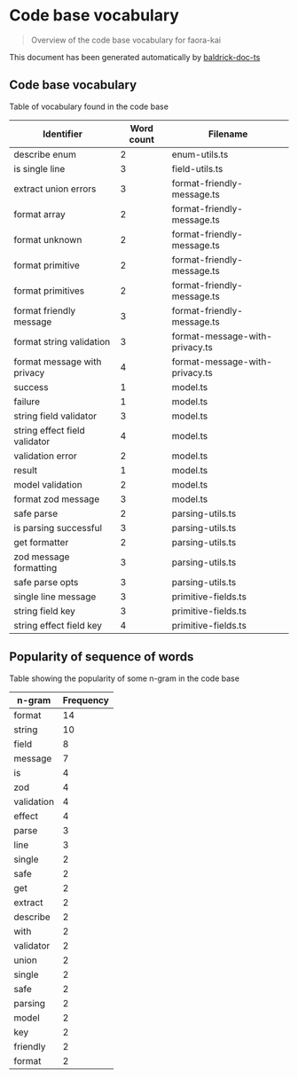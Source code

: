 # Code base vocabulary

> Overview of the code base vocabulary for faora-kai

This document has been generated automatically by
[baldrick-doc-ts](https://github.com/flarebyte/baldrick-doc-ts)

## Code base vocabulary

Table of vocabulary found in the code base

| Identifier                    | Word count | Filename                       |
| ----------------------------- | ---------- | ------------------------------ |
| describe enum                 | 2          | enum-utils.ts                  |
| is single line                | 3          | field-utils.ts                 |
| extract union errors          | 3          | format-friendly-message.ts     |
| format array                  | 2          | format-friendly-message.ts     |
| format unknown                | 2          | format-friendly-message.ts     |
| format primitive              | 2          | format-friendly-message.ts     |
| format primitives             | 2          | format-friendly-message.ts     |
| format friendly message       | 3          | format-friendly-message.ts     |
| format string validation      | 3          | format-message-with-privacy.ts |
| format message with privacy   | 4          | format-message-with-privacy.ts |
| success                       | 1          | model.ts                       |
| failure                       | 1          | model.ts                       |
| string field validator        | 3          | model.ts                       |
| string effect field validator | 4          | model.ts                       |
| validation error              | 2          | model.ts                       |
| result                        | 1          | model.ts                       |
| model validation              | 2          | model.ts                       |
| format zod message            | 3          | model.ts                       |
| safe parse                    | 2          | parsing-utils.ts               |
| is parsing successful         | 3          | parsing-utils.ts               |
| get formatter                 | 2          | parsing-utils.ts               |
| zod message formatting        | 3          | parsing-utils.ts               |
| safe parse opts               | 3          | parsing-utils.ts               |
| single line message           | 3          | primitive-fields.ts            |
| string field key              | 3          | primitive-fields.ts            |
| string effect field key       | 4          | primitive-fields.ts            |

## Popularity of sequence of words

Table showing the popularity of some n-gram in the code base

| n-gram     | Frequency |
| ---------- | --------- |
| format     | 14        |
| string     | 10        |
| field      | 8         |
| message    | 7         |
| is         | 4         |
| zod        | 4         |
| validation | 4         |
| effect     | 4         |
| parse      | 3         |
| line       | 3         |
| single     | 2         |
| safe       | 2         |
| get        | 2         |
| extract    | 2         |
| describe   | 2         |
| with       | 2         |
| validator  | 2         |
| union      | 2         |
| single     | 2         |
| safe       | 2         |
| parsing    | 2         |
| model      | 2         |
| key        | 2         |
| friendly   | 2         |
| format     | 2         |
